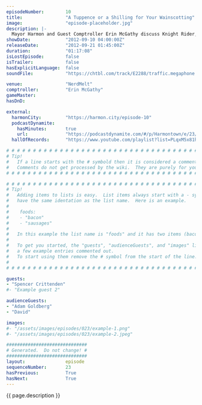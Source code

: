 ```yaml
---
episodeNumber:        10
title:                "A Tuppence or a Shilling for Your Wainscotting"
image:                "episode-placeholder.jpg"
description: |-
  Mayor Harmon and Guest Comptroller Erin McGathy discuss Knight Rider, Alf and anxiety, then play a quick round of Dungeons and Dragons before getting into a huge fight about movies and breaking up.
showDate:             "2012-09-10 04:00:00Z"
releaseDate:          "2012-09-21 01:45:00Z"
duration:             "01:17:08"
isLostEpisode:        false
isTrailer:            false
hasExplicitLanguage:  false
soundFile:            "https://chtbl.com/track/E2288/traffic.megaphone.fm/STA4509016283.mp3?updated=1555697297"

venue:                "NerdMelt"
comptroller:          "Erin McGathy"
gameMaster:           
hasDnD:               

external:
  harmonCity:         "https://harmon.city/episode-10"
  podcastDynamite:
    hasMinutes:       true
    url:              "https://podcastdynamite.com/#/p/Harmontown/e/23/10"
  hallOfRecords:      "https://www.youtube.com/playlist?list=PLqxM5x81hNOZ9uXTrAkDHmldmOhrkH4lT"

# # # # # # # # # # # # # # # # # # # # # # # # # # # # # # # # # # # # # # # # # # # # #
# Tip!
#   If a line starts with the # symbold then it is considered a comment.
#   Comments do not get processed by the wiki.  They are purely for your information.
# # # # # # # # # # # # # # # # # # # # # # # # # # # # # # # # # # # # # # # # # # # # #

# # # # # # # # # # # # # # # # # # # # # # # # # # # # # # # # # # # # # # # # # # # # #
# Tip!
#   Adding items to lists is easy.  List items always start with a - symbol and have
#   have the same identation as the list name.  Here is an example.
#
#    foods:
#    - "bacon"
#    - "sausages"
#
#   In this example the list name is "foods" and it has two items (bacon, and sausages).
#
#   To get you started, the "guests", "audienceGuests", and "images" lists below have
#   a few example entries commented out.
#   To start using them remove the # symbol from the start of the line.
#
# # # # # # # # # # # # # # # # # # # # # # # # # # # # # # # # # # # # # # # # # # # # #

guests:
- "Spencer Crittenden"
#- "Example guest 2"

audienceGuests:
- "Adam Goldberg"
- "David"

images:
#- "/assets/images/episodes/023/example-1.png"
#- "/assets/images/episodes/023/example-2.jpeg"

##############################
# Generated.  Do not change! #
##############################
layout:               episode
sequenceNumber:       23
hasPrevious:          True
hasNext:              True
---
```


<!-- The episode description will be rendered here -->
{{ page.description }}

<!-- Add your content BELOW here -->
<!-- vvvvvvvvvvvvvvvvvvvvvvvvvvv -->




<!-- ^^^^^^^^^^^^^^^^^^^^^^^^^^^ -->
<!-- Add your content ABOVE here -->

<!-- The episode gallery will be rendered here -->